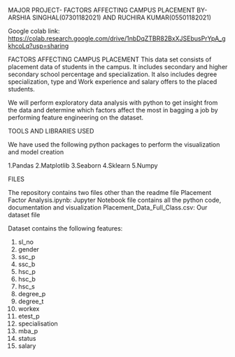 MAJOR PROJECT- FACTORS AFFECTING CAMPUS PLACEMENT 
BY- ARSHIA SINGHAL(07301182021) AND RUCHIRA KUMAR(05501182021)

Google colab link: https://colab.research.google.com/drive/1nbDqZTBR82BxXJSEbusPrYpA_gkhcoLq?usp=sharing

FACTORS AFFECTING CAMPUS PLACEMENT
This data set consists of placement data of students in the campus. It includes secondary and higher secondary school percentage and specialization. It also includes degree specialization, type and Work experience and salary offers to the placed students.

We will perform exploratory data analysis with python to get insight from the data and determine which factors affect the most in bagging a job by performing feature engineering on the dataset.

TOOLS AND LIBRARIES USED

We have used the following python packages to perform the visualization and model creation

1.Pandas
2.Matplotlib
3.Seaborn
4.Sklearn
5.Numpy

FILES

The repository contains two files other than the readme file Placement Factor Analysis.ipynb: Jupyter Notebook file contains all the python code, documentation and visualization Placement_Data_Full_Class.csv: Our dataset file

Dataset contains the following features:

1. sl_no
2. gender
3. ssc_p
4. ssc_b
5. hsc_p
6. hsc_b
7. hsc_s
8. degree_p
9. degree_t
10. workex
11. etest_p
12. specialisation
13. mba_p
14. status
15. salary

